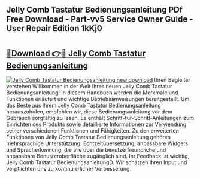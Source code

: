 ## Jelly Comb Tastatur Bedienungsanleitung PDf Free Download - Part-vv5 Service Owner Guide - User Repair Edition 1kKj0

# <h2><a href="http://df4txxw.blite.top/?on=Jelly+Comb+Tastatur+Bedienungsanleitung">🔗Download 👉🔴 Jelly Comb Tastatur Bedienungsanleitung</a></h2>

[![Jelly Comb Tastatur Bedienungsanleitung new download](https://i.imgur.com/lujVjoI.png)](http://df4txxw.blite.top/?on=Jelly+Comb+Tastatur+Bedienungsanleitung)
Ihren Begleiter verstehen Willkommen in der Welt Ihres neuen Jelly Comb Tastatur Bedienungsanleitung! In diesem Handbuch werden die Merkmale und Funktionen erläutert und wichtige Betriebsanweisungen bereitgestellt. Um das Beste aus Ihrem Jelly Comb Tastatur Bedienungsanleitung herauszuholen, empfehlen wir, diese Bedienungsanleitung vor dem Gebrauch sorgfältig zu lesen. Es enthält Schritt-für-Schritt-Anleitungen zum Einrichten des Produkts sowie detaillierte Informationen zur Verwendung seiner verschiedenen Funktionen und Fähigkeiten. Zu den erweiterten Funktionen von Jelly Comb Tastatur Bedienungsanleitung gehören mehrsprachige Unterstützung, Echtzeitübersetzung, anpassbare Widgets und Spracherkennung, die alle über die benutzerfreundliche und anpassbare Benutzeroberfläche zugänglich sind. Ihr Feedback ist wichtig, Jelly Comb Tastatur BedienungsanleitungD. Wir schätzen Ihren Input und verpflichten uns zu kontinuierlicher Verbesserung.
